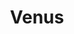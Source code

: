 ---
layout: planet
title: Venus
meta: 
type: terrestrial
discoverer: 
discovered: 
orbit: 
radius: 
tilt: 
image: 
source: 
---